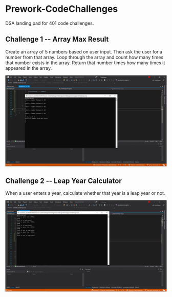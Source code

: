# Prework-CodeChallenges

DSA landing pad for 401 code challenges.

## Challenge 1 -- Array Max Result

Create an array of 5 numbers based on user input.  Then ask the user for a number from that array.  Loop through the array and count how many times that number exists in the array.  Return that number times how many times it appeared in the array.

![Challenge 1](images/DSAchallenge1.png)

## Challenge 2 -- Leap Year Calculator

When a user enters a year, calculate whether that year is a leap year or not.

![Challenge 2](images/DSAchallenge2.png)
